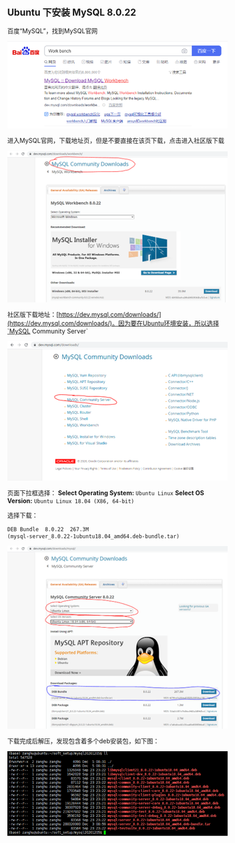 ## Ubuntu 下安装 MySQL 8.0.22

百度“MySQL”，找到MySQL官网

![](/assets/lin052_02.PNG)

进入MySQL官网，下载地址页，但是不要直接在该页下载，点击进入社区版下载

![](/assets/lin052_03.PNG)

社区版下载地址：[https://dev.mysql.com/downloads/](https://dev.mysql.com/downloads/)。因为要在Ubuntu环境安装，所以选择`MySQL Community Server`

![](/assets/lin052_01.PNG)

页面下拉框选择：
**Select Operating System:** `Ubuntu Linux`
**Select OS Version:** `Ubuntu Linux 18.04 (X86, 64-bit)`

选择下载：
```
DEB Bundle	8.0.22	267.3M	
(mysql-server_8.0.22-1ubuntu18.04_amd64.deb-bundle.tar)
```

![](/assets/lin052_04.PNG)

下载完成后解压，发现包含着多个deb安装包，如下图：

![](/assets/lin052_05.PNG)







